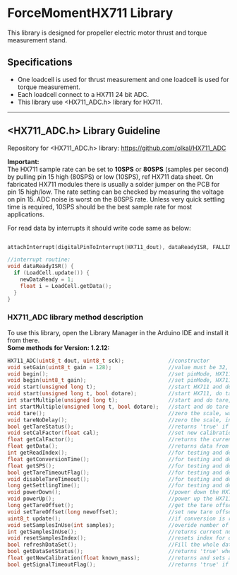 # ForceMomentHX711 Library

This library is designed for propeller electric motor thrust and torque measurement stand.  

## Specifications

- One loadcell is used for thrust measurement and one loadcell is used for torque measurement.   
- Each loadcell connect to a HX711 24 bit ADC.   
- This library use <HX711_ADC.h> library for HX711.   

-------------------------------------------------------------

## <HX711_ADC.h> Library Guideline

Repository for <HX711_ADC.h> library: https://github.com/olkal/HX711_ADC

**Important:**  
The HX711 sample rate can be set to **10SPS** or **80SPS** (samples per second) by pulling pin 15 high (80SPS) or low (10SPS), ref HX711 data sheet.
On fabricated HX711 modules there is usually a solder jumper on the PCB for pin 15 high/low. The rate setting can be checked by measuring the voltage on pin 15.
ADC noise is worst on the 80SPS rate. Unless very quick settling time is required, 10SPS should be the best sample rate for most applications.   

For read data by interrupts it should write code same as below:  

```cpp

attachInterrupt(digitalPinToInterrupt(HX711_dout), dataReadyISR, FALLING);

//interrupt routine:
void dataReadyISR() {
  if (LoadCell.update()) {
    newDataReady = 1;
    float i = LoadCell.getData();
  }
}
```

### HX711_ADC library method description

To use this library, open the Library Manager in the Arduino IDE and install it from there.  
**Some methods for Version: 1.2.12:**      

```cpp
HX711_ADC(uint8_t dout, uint8_t sck);              //constructor
void setGain(uint8_t gain = 128);                  //value must be 32, 64 or 128*
void begin();                                      //set pinMode, HX711 gain and power up the HX711
void begin(uint8_t gain);                          //set pinMode, HX711 selected gain and power up the HX711
void start(unsigned long t);                       //start HX711 and do tare 
void start(unsigned long t, bool dotare);          //start HX711, do tare if selected
int startMultiple(unsigned long t);                //start and do tare, multiple HX711 simultaniously
int startMultiple(unsigned long t, bool dotare);   //start and do tare if selected, multiple HX711 simultaniously
void tare();                                       //zero the scale, wait for tare to finnish (blocking)
void tareNoDelay();                                //zero the scale, initiate the tare operation to run in the background (non-blocking)
bool getTareStatus();                              //returns 'true' if tareNoDelay() operation is complete
void setCalFactor(float cal);                      //set new calibration factor, raw data is divided by this value to convert to readable data
float getCalFactor();                              //returns the current calibration factor
float getData();                                   //returns data from the moving average dataset 
int getReadIndex();                                //for testing and debugging
float getConversionTime();                         //for testing and debugging
float getSPS();                                    //for testing and debugging
bool getTareTimeoutFlag();                         //for testing and debugging
void disableTareTimeout();                         //for testing and debugging
long getSettlingTime();                            //for testing and debugging
void powerDown();                                  //power down the HX711
void powerUp();                                    //power up the HX711
long getTareOffset();                              //get the tare offset (raw data value output without the scale "calFactor")
void setTareOffset(long newoffset);                //set new tare offset (raw data value input without the scale "calFactor")
uint8_t update();                                  //if conversion is ready; read out 24 bit data and add to dataset
void setSamplesInUse(int samples);                 //overide number of samples in use for Moving average filter.
int getSamplesInUse();                             //returns current number of samples in use
void resetSamplesIndex();                          //resets index for dataset
bool refreshDataSet();                             //Fill the whole dataset up with new conversions, i.e. after a reset/restart (this function is blocking once started)
bool getDataSetStatus();                           //returns 'true' when the whole dataset has been filled up with conversions, i.e. after a reset/restart
float getNewCalibration(float known_mass);         //returns and sets a new calibration value (calFactor) based on a known mass input
bool getSignalTimeoutFlag();                       //returns 'true' if it takes longer time then 'SIGNAL_TIMEOUT' for the dout pin to go low after a new conversion is started
```

